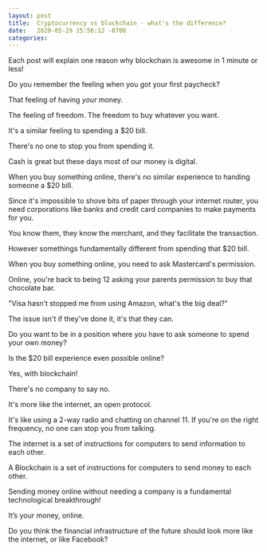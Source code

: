 ```yaml
---
layout: post
title:  Cryptocurrency vs blockchain - what's the difference?
date:   2020-05-29 15:56:12 -0700
categories: 
---
```

Each post will explain one reason why blockchain is awesome in 1 minute or less!

Do you remember the feeling when you got your first paycheck?

That feeling of having *your* money.

The feeling of freedom. The freedom to buy whatever you want.

It's a similar feeling to spending a $20 bill.

There's no one to stop you from spending it.

Cash is great but these days most of our money is digital.

When you buy something online, there's no similar experience to handing someone a $20 bill.

Since it's impossible to shove bits of paper through your internet router, you need corporations like banks and credit card companies to make payments for you.

You know them, they know the merchant, and they facilitate the transaction.

However somethings fundamentally different from spending that $20 bill.

When you buy something online, you need to ask Mastercard's permission.

Online, you're back to being 12 asking your parents permission to buy that chocolate bar.

"Visa hasn’t stopped me from using Amazon, what's the big deal?"

The issue isn't if they've done it, it's that they can.

Do you want to be in a position where you have to ask someone to spend your own money?

Is the $20 bill experience even possible online?

Yes, with blockchain!

There's no company to say no.

It's more like the internet, an open protocol.

It's like using a 2-way radio and chatting on channel 11. If you're on the right frequency, no one can stop you from talking.

The internet is a set of instructions for computers to send information to each other.

A Blockchain is a set of instructions for computers to send money to each other.

Sending money online without needing a company is a fundamental technological breakthrough!

It’s your money, online.

Do you think the financial infrastructure of the future should look more like the internet, or like Facebook?
